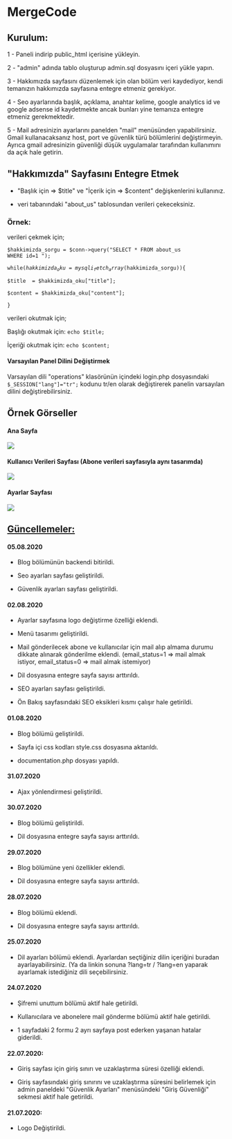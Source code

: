 # MergeCode

<h2>Kurulum:</h2>

1 - Paneli indirip public_html içerisine yükleyin.

2 - "admin" adında tablo oluşturup admin.sql dosyasını içeri yükle yapın.

3 - Hakkımızda sayfasını düzenlemek için olan bölüm veri kaydediyor, kendi temanızın hakkımızda sayfasına entegre etmeniz gerekiyor.

4 - Seo ayarlarında başlık, açıklama, anahtar kelime, google analytics id ve google adsense id kaydetmekte ancak bunları yine temanıza entegre etmeniz gerekmektedir.

5 - Mail adresinizin ayarlarını panelden "mail" menüsünden yapabilirsiniz. Gmail kullanacaksanız host, port ve güvenlik türü bölümlerini değiştirmeyin. Ayrıca gmail adresinizin güvenliği düşük uygulamalar tarafından kullanımını da açık hale getirin.


<h2>"Hakkımızda" Sayfasını Entegre Etmek</h2>

- "Başlık için => $title" ve "İçerik için => $content" değişkenlerini kullanınız.

- veri tabanındaki "about_us" tablosundan verileri çekeceksiniz.

<h3>Örnek:</h3>

verileri çekmek için;

  <code>$hakkimizda_sorgu = $conn->query("SELECT * FROM about_us WHERE id=1 ");</code>
  
  <code>while($hakkimizda_oku=mysqli_fetch_array($hakkimizda_sorgu)){</code>
  
    $title  = $hakkimizda_oku["title"];    
    
    $content = $hakkimizda_oku["content"];    
    
  <code>}</code>
  
verileri okutmak için;

  Başlığı okutmak için: <code>echo $title;</code>
  
  İçeriği okutmak için: <code>echo $content;</code>

<h4>Varsayılan Panel Dilini Değiştirmek</h4>

Varsayılan dili "operations" klasörünün içindeki login.php dosyasındaki <code>$_SESSION["lang"]="tr";</code> kodunu tr/en olarak değiştirerek panelin varsayılan dilini değiştirebilirsiniz.

<h2>Örnek Görseller</h2>

<h4>Ana Sayfa</h4>

<img src="https://user-images.githubusercontent.com/67686692/89120531-bfcdd080-d4bf-11ea-8fcf-3c89d6a08611.png"/>

<h4>Kullanıcı Verileri Sayfası (Abone verileri sayfasıyla aynı tasarımda)</h4>

<img src="https://user-images.githubusercontent.com/67686692/89120533-c0666700-d4bf-11ea-819f-1401f73be207.png"/>

<h4>Ayarlar Sayfası</h4>

<img src="https://user-images.githubusercontent.com/67686692/89120534-c1979400-d4bf-11ea-9de5-b4542946ed3a.png"/>



<h2><u>Güncellemeler:</u></h2>

<h4>05.08.2020</h4>

- Blog bölümünün backendi bitirildi.

- Seo ayarları sayfası geliştirildi.

- Güvenlik ayarları sayfası geliştirildi.

<h4>02.08.2020</h4>

- Ayarlar sayfasına logo değiştirme özelliği eklendi.

- Menü tasarımı geliştirildi.

- Mail gönderilecek abone ve kullanıcılar için mail alıp almama durumu dikkate alınarak gönderilme eklendi. (email_status=1 => mail almak istiyor, email_status=0 => mail almak istemiyor)

- Dil dosyasına entegre sayfa sayısı arttırıldı.

- SEO ayarları sayfası geliştirildi.

- Ön Bakış sayfasındaki SEO eksikleri kısmı çalışır hale getirildi.

<h4>01.08.2020</h4>

- Blog bölümü geliştirildi.

- Sayfa içi css kodları style.css dosyasına aktarıldı.

- documentation.php dosyası yapıldı.

<h4>31.07.2020</h4>

- Ajax yönlendirmesi geliştirildi.

<h4>30.07.2020</h4>

- Blog bölümü geliştirildi.

- Dil dosyasına entegre sayfa sayısı arttırıldı.

<h4>29.07.2020</h4>

- Blog bölümüne yeni özellikler eklendi.

- Dil dosyasına entegre sayfa sayısı arttırıldı.

<h4>28.07.2020</h4>

- Blog bölümü eklendi.

- Dil dosyasına entegre sayfa sayısı arttırıldı.

<h4>25.07.2020</h4>

- Dil ayarları bölümü eklendi. Ayarlardan seçtiğiniz dilin içeriğini buradan ayarlayabilirsiniz. (Ya da linkin sonuna ?lang=tr / ?lang=en yaparak ayarlamak istediğiniz dili seçebilirsiniz.

<h4>24.07.2020</h4>

- Şifremi unuttum bölümü aktif hale getirildi.

- Kullanıcılara ve abonelere mail gönderme bölümü aktif hale getirildi.

- 1 sayfadaki 2 formu 2 ayrı sayfaya post ederken yaşanan hatalar giderildi.

<h4>22.07.2020:</h4>

- Giriş sayfası için giriş sınırı ve uzaklaştırma süresi özelliği eklendi.

- Giriş sayfasındaki giriş sınırını ve uzaklaştırma süresini belirlemek için admin paneldeki "Güvenlik Ayarları" menüsündeki "Giriş Güvenliği" sekmesi aktif hale getirildi.


<h4>21.07.2020:</h4>

- Logo Değiştirildi.

